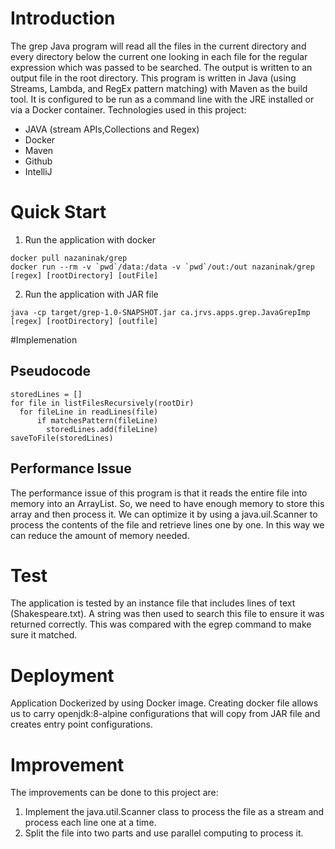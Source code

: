 # Introduction
The grep Java program will read all the files in the current directory and every directory below the current one looking in each file for the regular expression which was passed to be searched. The output is written to an output file in the root directory.
This program is written in Java (using Streams, Lambda, and RegEx pattern matching) with Maven as the build tool. It is configured to be run as a command line with the JRE installed or via a Docker container.
Technologies used in this project:
- JAVA (stream APIs,Collections and Regex)
- Docker
- Maven
- Github
- IntelliJ

# Quick Start
1. Run the application with docker
```
docker pull nazaninak/grep
docker run --rm -v `pwd`/data:/data -v `pwd`/out:/out nazaninak/grep [regex] [rootDirectory] [outFile]
```
2. Run the application with JAR file
```
java -cp target/grep-1.0-SNAPSHOT.jar ca.jrvs.apps.grep.JavaGrepImp [regex] [rootDirectory] [outfile]
```
#Implemenation
## Pseudocode
```
storedLines = []
for file in listFilesRecursively(rootDir)
  for fileLine in readLines(file)
      if matchesPattern(fileLine)
        storedLines.add(fileLine)
saveToFile(storedLines)
```
## Performance Issue
The performance issue of this program is that it reads the entire file into memory into an ArrayList. So, we need to have enough memory to store this array and then process it. We can optimize it by using a java.uil.Scanner to process the contents of the file and retrieve lines one by one. In this way we can reduce the amount of memory needed.

# Test
The application is tested by an instance file that includes lines of text (Shakespeare.txt). A string was then used to search this file to ensure it was returned correctly. This was compared with the egrep command to make sure it matched.

# Deployment
Application Dockerized by using Docker image. Creating docker file allows us to carry openjdk:8-alpine configurations that will copy from JAR file and creates entry point configurations.

# Improvement
The improvements can be done to this project are:
1. Implement the java.util.Scanner class to process the file as a stream and process each line one at a time.
2. Split the file into two parts and use parallel computing to process it.
